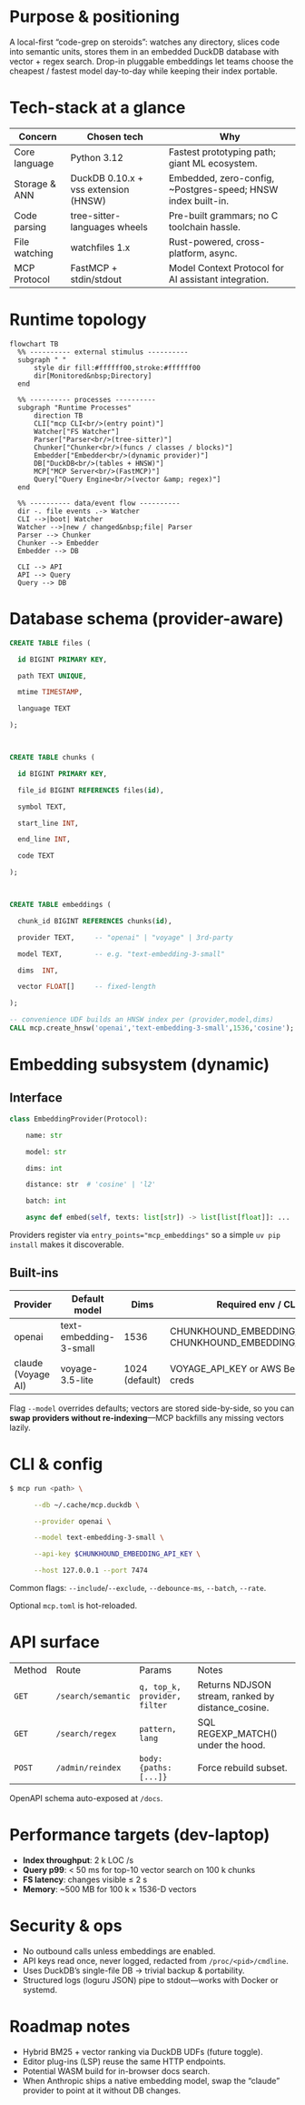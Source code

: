 # Purpose & positioning
A local-first “code-grep on steroids”: watches any directory, slices code into semantic units, stores them in an embedded DuckDB database with vector + regex search. Drop-in pluggable embeddings let teams choose the cheapest / fastest model day-to-day while keeping their index portable.

# Tech-stack at a glance

| Concern       | Chosen tech                          | Why                                                          |
| ------------- | ------------------------------------ | ------------------------------------------------------------ |
| Core language | Python 3.12                          | Fastest prototyping path; giant ML ecosystem.                |
| Storage & ANN | DuckDB 0.10.x + vss extension (HNSW) | Embedded, zero-config, ~Postgres-speed; HNSW index built-in. |
| Code parsing  | tree-sitter-languages wheels         | Pre-built grammars; no C toolchain hassle.                   |
| File watching | watchfiles 1.x                       | Rust-powered, cross-platform, async.                         |
| MCP Protocol  | FastMCP + stdin/stdout               | Model Context Protocol for AI assistant integration.          |
# Runtime topology
  ```mermaid
  flowchart TB
    %% ---------- external stimulus ----------
    subgraph " "
        style dir fill:#ffffff00,stroke:#ffffff00
        dir[Monitored&nbsp;Directory]
    end

    %% ---------- processes ----------
    subgraph "Runtime Processes"
        direction TB
        CLI["mcp CLI<br/>(entry point)"]
        Watcher["FS Watcher"]
        Parser["Parser<br/>(tree-sitter)"]
        Chunker["Chunker<br/>(funcs / classes / blocks)"]
        Embedder["Embedder<br/>(dynamic provider)"]
        DB["DuckDB<br/>(tables + HNSW)"]
        MCP["MCP Server<br/>(FastMCP)"]
        Query["Query Engine<br/>(vector &amp; regex)"]
    end

    %% ---------- data/event flow ----------
    dir -. file events .-> Watcher
    CLI -->|boot| Watcher
    Watcher -->|new / changed&nbsp;file| Parser
    Parser --> Chunker
    Chunker --> Embedder
    Embedder --> DB

    CLI --> API
    API --> Query
    Query --> DB
```




# Database schema (provider-aware)

  ```sql
CREATE TABLE files (

  id BIGINT PRIMARY KEY,

  path TEXT UNIQUE,

  mtime TIMESTAMP,

  language TEXT

);



CREATE TABLE chunks (

  id BIGINT PRIMARY KEY,

  file_id BIGINT REFERENCES files(id),

  symbol TEXT,

  start_line INT,

  end_line INT,

  code TEXT

);



CREATE TABLE embeddings (

  chunk_id BIGINT REFERENCES chunks(id),

  provider TEXT,     -- "openai" | "voyage" | 3rd-party

  model TEXT,        -- e.g. "text-embedding-3-small"

  dims  INT,

  vector FLOAT[]     -- fixed-length

);

-- convenience UDF builds an HNSW index per (provider,model,dims)
CALL mcp.create_hnsw('openai','text-embedding-3-small',1536,'cosine');
```

# Embedding subsystem (dynamic)

## Interface
```python
class EmbeddingProvider(Protocol):

    name: str

    model: str

    dims: int

    distance: str  # 'cosine' | 'l2'

    batch: int

    async def embed(self, texts: list[str]) -> list[list[float]]: ...
```
Providers register via `entry_points="mcp_embeddings"` so a simple `uv pip install` makes it discoverable.
## Built-ins

| Provider           | Default model          | Dims           | Required env / CLI                  |
| ------------------ | ---------------------- | -------------- | ----------------------------------- |
| openai             | text-embedding-3-small | 1536           | CHUNKHOUND_EMBEDDING_API_KEY / CHUNKHOUND_EMBEDDING_BASE_URL    |
| claude (Voyage AI) | voyage-3.5-lite        | 1024 (default) | VOYAGE_API_KEY or AWS Bedrock creds |
Flag `--model` overrides defaults; vectors are stored side-by-side, so you can **swap providers without re-indexing**—MCP backfills any missing vectors lazily.
# CLI & config


```bash
$ mcp run <path> \

      --db ~/.cache/mcp.duckdb \

      --provider openai \

      --model text-embedding-3-small \

      --api-key $CHUNKHOUND_EMBEDDING_API_KEY \

      --host 127.0.0.1 --port 7474
```
Common flags: `--include`/`--exclude`, `--debounce-ms`, `--batch`, `--rate`.

Optional `mcp.toml` is hot-reloaded.
# API surface

|        |                    |                              |                                                   |
| ------ | ------------------ | ---------------------------- | ------------------------------------------------- |
| Method | Route              | Params                       | Notes                                             |
| `GET`  | `/search/semantic` | `q, top_k, provider, filter` | Returns NDJSON stream, ranked by distance_cosine. |
| `GET`  | `/search/regex`    | `pattern, lang`              | SQL REGEXP_MATCH() under the hood.                |
| `POST` | `/admin/reindex`   | `body: {paths:[...]}`        | Force rebuild subset.                             |

OpenAPI schema auto-exposed at `/docs`.
# Performance targets (dev-laptop)
- **Index throughput**: 2 k LOC /s
- **Query p99**: < 50 ms for top-10 vector search on 100 k chunks
- **FS latency**: changes visible ≤ 2 s
- **Memory**: ~500 MB for 100 k × 1536-D vectors
# Security & ops
- No outbound calls unless embeddings are enabled.
- API keys read once, never logged, redacted from `/proc/<pid>/cmdline`.
- Uses DuckDB’s single-file DB → trivial backup & portability.
- Structured logs (loguru JSON) pipe to stdout—works with Docker or systemd.
# Roadmap notes
- Hybrid BM25 + vector ranking via DuckDB UDFs (future toggle).
- Editor plug-ins (LSP) reuse the same HTTP endpoints.
- Potential WASM build for in-browser docs search.
- When Anthropic ships a native embedding model, swap the “claude” provider to point at it without DB changes.
